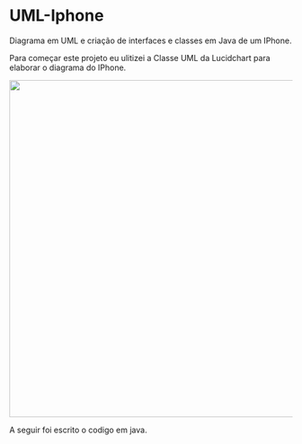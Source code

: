 # UML-Iphone
Diagrama em UML e criação de interfaces e classes em Java de um IPhone.

Para começar este projeto eu ulitizei a Classe UML da Lucidchart para elaborar o diagrama do IPhone.

<img src="https://github.com/vverdum/UML-Iphone/assets/157656254/0da17fd4-85d9-4c4d-8cfe-6b45f30b51b1" style="width: 600px;">

A seguir foi escrito o codigo em java. 
